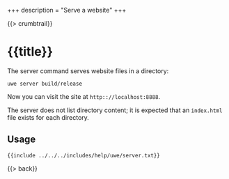 +++
description = "Serve a website"
+++

{{> crumbtrail}}

# {{title}}

The server command serves website files in a directory:

```text
uwe server build/release
```

Now you can visit the site at `http:://localhost:8888`.

The server does not list directory content; it is expected that an `index.html` file exists for each directory.

## Usage

```text
{{include ../../../includes/help/uwe/server.txt}}
```

{{> back}}
